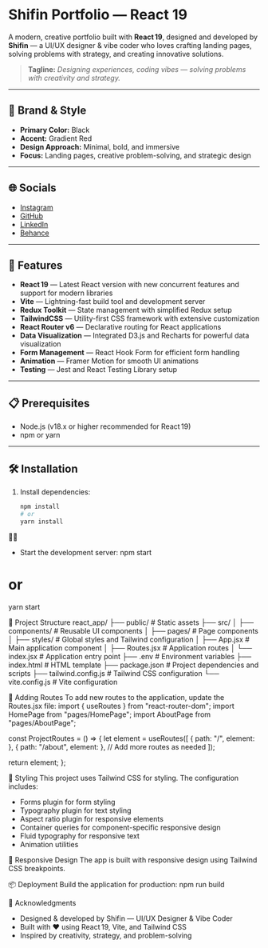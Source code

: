 # Shifin Portfolio — React 19

A modern, creative portfolio built with **React 19**, designed and developed by **Shifin** — a UI/UX designer & vibe coder who loves crafting landing pages, solving problems with strategy, and creating innovative solutions.

> **Tagline:** *Designing experiences, coding vibes — solving problems with creativity and strategy.*

---

## 🎨 Brand & Style

- **Primary Color:** Black  
- **Accent:** Gradient Red  
- **Design Approach:** Minimal, bold, and immersive  
- **Focus:** Landing pages, creative problem-solving, and strategic design

---

## 🌐 Socials

- [Instagram](https://instagram.com/)  
- [GitHub](https://github.com/)  
- [LinkedIn](https://linkedin.com/)  
- [Behance](https://behance.net/)

---

## 🚀 Features

- **React 19** — Latest React version with new concurrent features and support for modern libraries
- **Vite** — Lightning-fast build tool and development server
- **Redux Toolkit** — State management with simplified Redux setup
- **TailwindCSS** — Utility-first CSS framework with extensive customization
- **React Router v6** — Declarative routing for React applications
- **Data Visualization** — Integrated D3.js and Recharts for powerful data visualization
- **Form Management** — React Hook Form for efficient form handling
- **Animation** — Framer Motion for smooth UI animations
- **Testing** — Jest and React Testing Library setup

---

## 📋 Prerequisites

- Node.js (v18.x or higher recommended for React 19)
- npm or yarn

---

## 🛠️ Installation

1. Install dependencies:
   ```bash
   npm install
   # or
   yarn install


- Start the development server:
npm start
# or
yarn start



📁 Project Structure
react_app/
├── public/             # Static assets
├── src/
│   ├── components/     # Reusable UI components
│   ├── pages/          # Page components
│   ├── styles/         # Global styles and Tailwind configuration
│   ├── App.jsx         # Main application component
│   ├── Routes.jsx      # Application routes
│   └── index.jsx       # Application entry point
├── .env                # Environment variables
├── index.html          # HTML template
├── package.json        # Project dependencies and scripts
├── tailwind.config.js  # Tailwind CSS configuration
└── vite.config.js      # Vite configuration



🧩 Adding Routes
To add new routes to the application, update the Routes.jsx file:
import { useRoutes } from "react-router-dom";
import HomePage from "pages/HomePage";
import AboutPage from "pages/AboutPage";

const ProjectRoutes = () => {
  let element = useRoutes([
    { path: "/", element: <HomePage /> },
    { path: "/about", element: <AboutPage /> },
    // Add more routes as needed
  ]);

  return element;
};



🎨 Styling
This project uses Tailwind CSS for styling. The configuration includes:
- Forms plugin for form styling
- Typography plugin for text styling
- Aspect ratio plugin for responsive elements
- Container queries for component-specific responsive design
- Fluid typography for responsive text
- Animation utilities

📱 Responsive Design
The app is built with responsive design using Tailwind CSS breakpoints.

📦 Deployment
Build the application for production:
npm run build



🙏 Acknowledgments
- Designed & developed by Shifin — UI/UX Designer & Vibe Coder
- Built with ❤️ using React 19, Vite, and Tailwind CSS
- Inspired by creativity, strategy, and problem-solving
